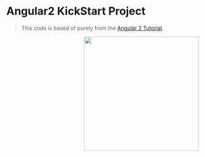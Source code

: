 # Angular2 KickStart Project  
> This code is based of purely from the [Angular 2 Tutorial](https://angular.io/docs/ts/latest/quickstart.html).

[<img src="http://1.bp.blogspot.com/-eiRkvPEafsA/Vgk0YsW9K4I/AAAAAAAAA4g/0X2djtLXwzw/s1600/vQv9AxqM.png" align="right" width="300">](https://angular.io/)


